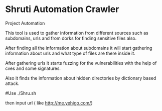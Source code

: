 # Shruti Automation Crawler 

Project Automation

  This tool is used to gather information from different sources such as subdomains, urls and from dorks for finding sensitive files also.
  
  After finding all the information about subdomains it will start gathering information about urls and what type of files are there inside it.
  
  After gathering urls it starts fuzzing for the vulnerabilities with the help of cves and some signatures.  
  
  Also it finds the information about hidden directories by dictionary based attack.


#Use
./Shru.sh

then input url  ( like http://me.yehigo.com/)

